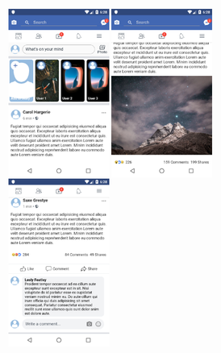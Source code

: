 <img src="/flutter_01.png"  width=200> <img src="/flutter_02.png"  width=200> <img src="/flutter_03.png"  width=200> 
